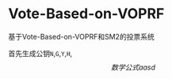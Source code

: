# Vote-Based-on-VOPRF
基于Vote-Based-on-VOPRF和SM2的投票系统

首先生成公钥`N`,`G`,`Y`,`H`,
$$
\begin{equation}
数学公式
\label{eq:当前公式名}
aasd
\end{equation}
$$
